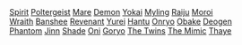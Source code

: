 <div class="link-container">
  <div class="column">
    <a href="/phasmo-wiki/ghosts/Spirit/">Spirit</a>
    <a href="/phasmo-wiki/ghosts/Poltergeist/">Poltergeist</a>
    <a href="/phasmo-wiki/ghosts/Mare/">Mare</a>
    <a href="/phasmo-wiki/ghosts/Demon/">Demon</a>
    <a href="/phasmo-wiki/ghosts/Yokai/">Yokai</a>
    <a href="/phasmo-wiki/ghosts/Myling/">Myling</a>
    <a href="/phasmo-wiki/ghosts/Raiju/">Raiju</a>
    <a href="/phasmo-wiki/ghosts/Moroi/">Moroi</a>
  </div>
  <div class="column">
    <a href="/phasmo-wiki/ghosts/Wraith/">Wraith</a>
    <a href="/phasmo-wiki/ghosts/Banshee/">Banshee</a>
    <a href="/phasmo-wiki/ghosts/Revenant/">Revenant</a>
    <a href="/phasmo-wiki/ghosts/Yurei/">Yurei</a>
    <a href="/phasmo-wiki/ghosts/Hantu/">Hantu</a>
    <a href="/phasmo-wiki/ghosts/Onryo/">Onryo</a>
    <a href="/phasmo-wiki/ghosts/Obake/">Obake</a>
    <a href="/phasmo-wiki/ghosts/Deogen/">Deogen</a>
  </div>
  <div class="column">
    <a href="/phasmo-wiki/ghosts/Phantom/">Phantom</a>
    <a href="/phasmo-wiki/ghosts/Jinn/">Jinn</a>
    <a href="/phasmo-wiki/ghosts/Shade/">Shade</a>
    <a href="/phasmo-wiki/ghosts/Oni/">Oni</a>
    <a href="/phasmo-wiki/ghosts/Goryo/">Goryo</a>
    <a href="/phasmo-wiki/ghosts/Twins/">The Twins</a>
    <a href="/phasmo-wiki/ghosts/Mimic/">The Mimic</a>
    <a href="/phasmo-wiki/ghosts/Thaye/">Thaye</a>
  </div>
</div>
